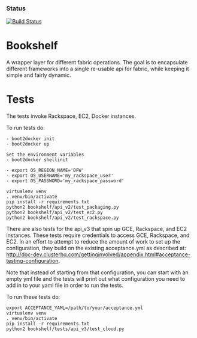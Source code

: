 ### Status
[![Build Status](https://travis-ci.org/ClusterHQ/bookshelf.svg?branch=master)](https://travis-ci.org/ClusterHQ/bookshelf)

Bookshelf
=======

A wrapper layer for different fabric operations.
The goal is to encapsulate different frameworks into a single re-usable api for fabric, while keeping it simple and fairly dynamic.


Tests
=======

The tests invoke Rackspace, EC2, Docker instances.

To run tests do:

    - boot2docker init
    - boot2docker up

    Set the environment variables
    - boot2docker shellinit

    - export OS_REGION_NAME='DFW'
    - export OS_USERNAME='my_rackspace_user'
    - export OS_PASSWORD='my_rackspace_password'

    virtualenv venv
    . venv/bin/activate
    pip install -r requirements.txt
    python2 bookshelf/api_v2/test_packaging.py
    python2 bookshelf/api_v2/test_ec2.py
    python2 bookshelf/api_v2/test_rackspace.py

There are also tests for the api_v3 that spin up GCE, Rackspace, and EC2
instances. These tests require credentials to access GCE, Rackspace, and EC2.
In an effort to attempt to reduce the amount of work to set up the
configuration, they build on the existing acceptance.yml as described at:
http://doc-dev.clusterhq.com/gettinginvolved/appendix.html#acceptance-testing-configuration.

Note that instead of starting from that configuration, you can start with an
empty yml file and the tests will print out what configuration you need to add
in to your yaml file in order to run the tests.

To run these tests do:

    export ACCEPTANCE_YAML=/path/to/your/acceptance.yml
    virtualenv venv
    . venv/bin/activate
    pip install -r requirements.txt
    python2 bookshelf/tests/api_v3/test_cloud.py
